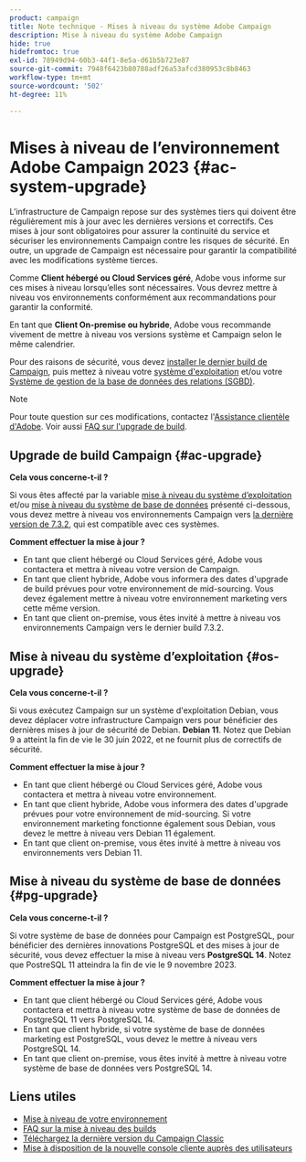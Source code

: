 ```yaml
---
product: campaign
title: Note technique - Mises à niveau du système Adobe Campaign
description: Mise à niveau du système Adobe Campaign
hide: true
hidefromtoc: true
exl-id: 78949d94-60b3-44f1-8e5a-d61b5b723e87
source-git-commit: 7948f6423b80788adf26a53afcd380953c8b8463
workflow-type: tm+mt
source-wordcount: '502'
ht-degree: 11%

---
```


# Mises à niveau de l’environnement Adobe Campaign 2023 {#ac-system-upgrade}

L’infrastructure de Campaign repose sur des systèmes tiers qui doivent être régulièrement mis à jour avec les dernières versions et correctifs. Ces mises à jour sont obligatoires pour assurer la continuité du service et sécuriser les environnements Campaign contre les risques de sécurité. En outre, un upgrade de Campaign est nécessaire pour garantir la compatibilité avec les modifications système tierces.

Comme **Client hébergé ou Cloud Services géré**, Adobe vous informe sur ces mises à niveau lorsqu’elles sont nécessaires. Vous devrez mettre à niveau vos environnements conformément aux recommandations pour garantir la conformité.

En tant que **Client On-premise ou hybride**, Adobe vous recommande vivement de mettre à niveau vos versions système et Campaign selon le même calendrier.

Pour des raisons de sécurité, vous devez [installer le dernier build de Campaign](#ac-upgrade), puis mettez à niveau votre [système d&#39;exploitation](#os-upgrade) et/ou votre [Système de gestion de la base de données des relations (SGBD)](#pg-upgrade).

>[!NOTE]
>
>Pour toute question sur ces modifications, contactez l&#39;[Assistance clientèle d&#39;Adobe](https://helpx.adobe.com/fr/enterprise/admin-guide.html/enterprise/using/support-for-experience-cloud.ug.html). Voir aussi [FAQ sur l&#39;upgrade de build](../../platform/using/faq-build-upgrade.md).

## Upgrade de build Campaign {#ac-upgrade}

**Cela vous concerne-t-il ?**

Si vous êtes affecté par la variable [mise à niveau du système d’exploitation](#os-upgrade) et/ou [mise à niveau du système de base de données](#pg-upgrade) présenté ci-dessous, vous devez mettre à niveau vos environnements Campaign vers [la dernière version de 7.3.2](../../rn/using/latest-release.md#release-7-3-2), qui est compatible avec ces systèmes.

**Comment effectuer la mise à jour ?**

* En tant que client hébergé ou Cloud Services géré, Adobe vous contactera et mettra à niveau votre version de Campaign.
* En tant que client hybride, Adobe vous informera des dates d&#39;upgrade de build prévues pour votre environnement de mid-sourcing. Vous devez également mettre à niveau votre environnement marketing vers cette même version.
* En tant que client on-premise, vous êtes invité à mettre à niveau vos environnements Campaign vers le dernier build 7.3.2.


## Mise à niveau du système d’exploitation {#os-upgrade}

**Cela vous concerne-t-il ?**

Si vous exécutez Campaign sur un système d&#39;exploitation Debian, vous devez déplacer votre infrastructure Campaign vers pour bénéficier des dernières mises à jour de sécurité de Debian. **Debian 11**. Notez que Debian 9 a atteint la fin de vie le 30 juin 2022, et ne fournit plus de correctifs de sécurité.

**Comment effectuer la mise à jour ?**

* En tant que client hébergé ou Cloud Services géré, Adobe vous contactera et mettra à niveau votre environnement.
* En tant que client hybride, Adobe vous informera des dates d&#39;upgrade prévues pour votre environnement de mid-sourcing. Si votre environnement marketing fonctionne également sous Debian, vous devez le mettre à niveau vers Debian 11 également.
* En tant que client on-premise, vous êtes invité à mettre à niveau vos environnements vers Debian 11.

## Mise à niveau du système de base de données {#pg-upgrade}

**Cela vous concerne-t-il ?**

Si votre système de base de données pour Campaign est PostgreSQL, pour bénéficier des dernières innovations PostgreSQL et des mises à jour de sécurité, vous devez effectuer la mise à niveau vers **PostgreSQL 14**. Notez que PostreSQL 11 atteindra la fin de vie le 9 novembre 2023.

**Comment effectuer la mise à jour ?**

* En tant que client hébergé ou Cloud Services géré, Adobe vous contactera et mettra à niveau votre système de base de données de PostgreSQL 11 vers PostgreSQL 14.
* En tant que client hybride, si votre système de base de données marketing est PostgreSQL, vous devez le mettre à niveau vers PostgreSQL 14.
* En tant que client on-premise, vous êtes invité à mettre à niveau votre système de base de données vers PostgreSQL 14.


## Liens utiles

* [Mise à niveau de votre environnement](../../production/using/build-upgrade.md)
* [FAQ sur la mise à niveau des builds](../../platform/using/faq-build-upgrade.md)
* [Téléchargez la dernière version du Campaign Classic](https://experience.adobe.com/#/downloads/content/software-distribution/en/campaign.html)
* [Mise à disposition de la nouvelle console cliente auprès des utilisateurs](../../installation/using/client-console-availability-for-windows.md)
